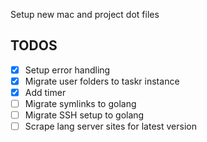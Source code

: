 Setup new mac and project dot files

## TODOS

- [x] Setup error handling
- [x] Migrate user folders to taskr instance
- [x] Add timer
- [ ] Migrate symlinks to golang
- [ ] Migrate SSH setup to golang
- [ ] Scrape lang server sites for latest version
